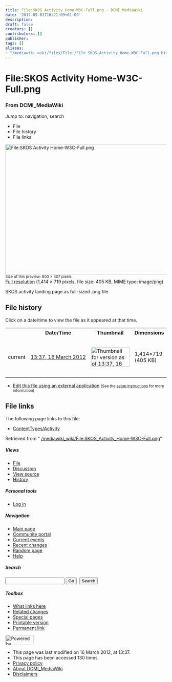 ```yaml
---
title: File:SKOS Activity Home-W3C-Full.png - DCMI_MediaWiki
date: '2017-09-01T16:21:09+01:00'
description: 
draft: false
creators: []
contributors: []
publisher: 
tags: []
aliases:
- "/mediawiki_wiki/files/File:/File_SKOS_Activity_Home-W3C-Full.png.html"
---
```


<a id="top"></a>
# File:SKOS Activity Home-W3C-Full.png

### From DCMI\_MediaWiki

Jump to: navigation, search
<!-- start content -->
- File
- File history
- File links

 [<img alt="File:SKOS Activity Home-W3C-Full.png" src="/images/d/d1/SKOS_Activity_Home-W3C-Full.png" width="800" height="407">](/mediawiki_wiki/files/SKOS_Activity_Home-W3C-Full.png)  
<small>Size of this preview: 800 × 407 pixels</small>  
 [Full resolution](/images/d/d1/SKOS_Activity_Home-W3C-Full.png)‎ (1,414 × 719 pixels, file size: 405 KB, MIME type: image/png)

SKOS activity landing page as full-sized .png file

<!-- 
NewPP limit report
Preprocessor node count: 1/1000000
Post-expand include size: 0/2097152 bytes
Template argument size: 0/2097152 bytes
Expensive parser function count: 0/100
-->
## File history

Click on a date/time to view the file as it appeared at that time.

<table class="wikitable filehistory">
  <tr>
    <td></td>
    <th>Date/Time</th>
    <th>Thumbnail</th>
    <th>Dimensions</th>
    <th>User</th>
    <th>Comment</th>
  </tr>
  <tr>
    <td>current</td>
    <td class="filehistory-selected" style="white-space: nowrap;"><a href="/mediawiki_wiki/files/SKOS_Activity_Home-W3C-Full.png">13:37, 16 March 2012</a></td>
    <td><a href="/images/d/d1/SKOS_Activity_Home-W3C-Full.png"><img alt="Thumbnail for version as of 13:37, 16 March 2012" src="/images/d/d1/SKOS_Activity_Home-W3C-Full.png" width="120" height="61"></a></td>
    <td>1,414×719 <span style="white-space: nowrap;">(405 KB)</span>
    </td>
    <td>
      <a href="/index.php?title=User:StuartSutton&amp;action=edit&amp;redlink=1" class="new mw-userlink" title="User:StuartSutton (page does not exist)">StuartSutton</a> <span style="white-space: nowrap;"> <span class="mw-usertoollinks">(<a href="/index.php?title=User_talk:StuartSutton&amp;action=edit&amp;redlink=1" class="new" title="User talk:StuartSutton (page does not exist)">Talk</a> | <a href="/index.php/Special:Contributions/StuartSutton" title="Special:Contributions/StuartSutton">contribs</a>)</span></span>
    </td>
    <td> <span class="comment">(SKOS activity landing page as full-sized .png file)</span>
    </td>
  </tr>
</table>

  

- [Edit this file using an external application](/index.php?title=File:SKOS_Activity_Home-W3C-Full.png&action=edit&externaledit=true&mode=file "File:SKOS Activity Home-W3C-Full.png") <small>(See the <a href="http://www.mediawiki.org/wiki/Manual:External_editors" class="external text" rel="nofollow">setup instructions</a> for more information)</small>

## File links

The following page links to this file:

- [ContentTypes/Activity](/index.php/ContentTypes/Activity "ContentTypes/Activity")

Retrieved from " [/mediawiki_wiki/File:SKOS\_Activity\_Home-W3C-Full.png](/mediawiki_wiki/files/File:/File:SKOS_Activity_Home-W3C-Full.png.html)"

<!-- end content -->

##### Views

- [File](/mediawiki_wiki/files/File:/File:SKOS_Activity_Home-W3C-Full.png.html)
- [Discussion](/index.php?title=File_talk:SKOS_Activity_Home-W3C-Full.png&action=edit&redlink=1 "Discussion about the content page [t]")
- [View source](/index.php?title=File:SKOS_Activity_Home-W3C-Full.png&action=edit "This page is protected.
You can view its source [e]")
- [History](/index.php?title=File:SKOS_Activity_Home-W3C-Full.png&action=history "Past revisions of this page [h]")

##### Personal tools

- [Log in](/index.php?title=Special:UserLogin&returnto=File:SKOS_Activity_Home-W3C-Full.png "You are encouraged to log in; however, it is not mandatory [o]")

<script type="text/javascript"> if (window.isMSIE55) fixalpha(); </script>

##### Navigation

- [Main page](/index.php/Main_Page "Visit the main page [z]")
- [Community portal](/index.php/DCMI_MediaWiki:Community_portal "About the project, what you can do, where to find things")
- [Current events](/index.php/DCMI_MediaWiki:Current_events "Find background information on current events")
- [Recent changes](/index.php/Special:RecentChanges "The list of recent changes in the wiki [r]")
- [Random page](/index.php/Special:Random "Load a random page [x]")
- [Help](/index.php/Help:Contents "The place to find out")

##### <label for="searchInput">Search</label>

<form action="/index.php" id="searchform">
				<input type="hidden" name="title" value="Special:Search">
				<input id="searchInput" title="Search DCMI_MediaWiki" accesskey="f" type="search" name="search">
				<input type="submit" name="go" class="searchButton" id="searchGoButton" value="Go" title="Go to a page with this exact name if exists"> 
				<input type="submit" name="fulltext" class="searchButton" id="mw-searchButton" value="Search" title="Search the pages for this text">
			</form>

##### Toolbox

- [What links here](/index.php/Special:WhatLinksHere/File:SKOS_Activity_Home-W3C-Full.png "List of all wiki pages that link here [j]")
- [Related changes](/index.php/Special:RecentChangesLinked/File:SKOS_Activity_Home-W3C-Full.png "Recent changes in pages linked from this page [k]")
- [Special pages](/index.php/Special:SpecialPages "List of all special pages [q]")
- [Printable version](/index.php?title=File:SKOS_Activity_Home-W3C-Full.png&printable=yes "Printable version of this page [p]")
- [Permanent link](/index.php?title=File:SKOS_Activity_Home-W3C-Full.png&oldid=2913 "Permanent link to this revision of the page")

<!-- end of the left (by default at least) column -->

 [<img src="/skins/common/images/poweredby_mediawiki_88x31.png" height="31" width="88" alt="Powered by MediaWiki">](http://www.mediawiki.org/)

- This page was last modified on 16 March 2012, at 13:37.
- This page has been accessed 130 times.
- [Privacy policy](/index.php/DCMI_MediaWiki:Privacy_policy "DCMI MediaWiki:Privacy policy")
- [About DCMI\_MediaWiki](/index.php/DCMI_MediaWiki:About "DCMI MediaWiki:About")
- [Disclaimers](/index.php/DCMI_MediaWiki:General_disclaimer "DCMI MediaWiki:General disclaimer")

<script>if (window.runOnloadHook) runOnloadHook();</script><!-- Served in 0.446 secs. -->
